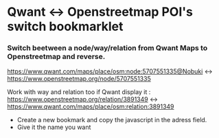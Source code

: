 # Qwant ↔️ Openstreetmap POI's switch bookmarklet

### Switch beetween a node/way/relation from Qwant Maps to Openstreetmap and reverse.

https://www.qwant.com/maps/place/osm:node:5707551335@Nobuki
↔️
https://www.openstreetmap.org/node/5707551335

Work with way and relation too if Qwant display it : 
https://www.openstreetmap.org/relation/3891349
↔️
https://www.qwant.com/maps/place/osm:relation:3891349


- Create a new bookmark and copy the javascript in the adress field.
- Give it the name you want

